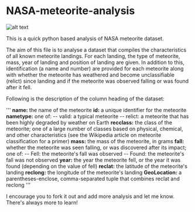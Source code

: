 # NASA-meteorite-analysis

![alt text](https://upload.wikimedia.org/wikipedia/commons/thumb/a/a7/Hoba_meteorite_%2815682150765%29.jpg/330px-Hoba_meteorite_%2815682150765%29.jpg)

This is a quick python based analysis of NASA meteorite dataset.

The aim of this file is to analyse a dataset that compiles the characteristics of all known meteorite landings. For each landing, the type of meteorite, mass, year of landing and position of landing are given. In addition to this, identification (a name and number) are provided for each meteorite along with whether the meteorite has weathered and become unclassifiable (relict) since landing and if the meteorite was observed falling or was found after it fell.


Following is the description of the column heading of the dataset:

'''
**name:** the name of the meteorite
**id:** a unique identifier for the meteorite
**nametype:** one of:
-- valid: a typical meteorite
-- relict: a meteorite that has been highly degraded by weather on Earth
**recclass:** the class of the meteorite; one of a large number of classes based on physical, chemical, and other characteristics (see the Wikipedia article on meteorite classification for a primer)
**mass:** the mass of the meteorite, in grams
**fall:** whether the meteorite was seen falling, or was discovered after its impact; one of:
-- Fell: the meteorite's fall was observed
-- Found: the meteorite's fall was not observed
**year:** the year the meteorite fell, or the year it was found (depending on the value of fell)
**reclat:** the latitude of the meteorite's landing
**reclong:** the longitude of the meteorite's landing
**GeoLocation:** a parentheses-enclose, comma-separated tuple that combines reclat and reclong
'''

I encourage you to fork it out and add more analysis and let me know. There's always more to learn!
